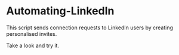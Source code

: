 # Automating-LinkedIn

This script sends connection requests to LinkedIn users by creating personalised invites.

Take a look and try it.
